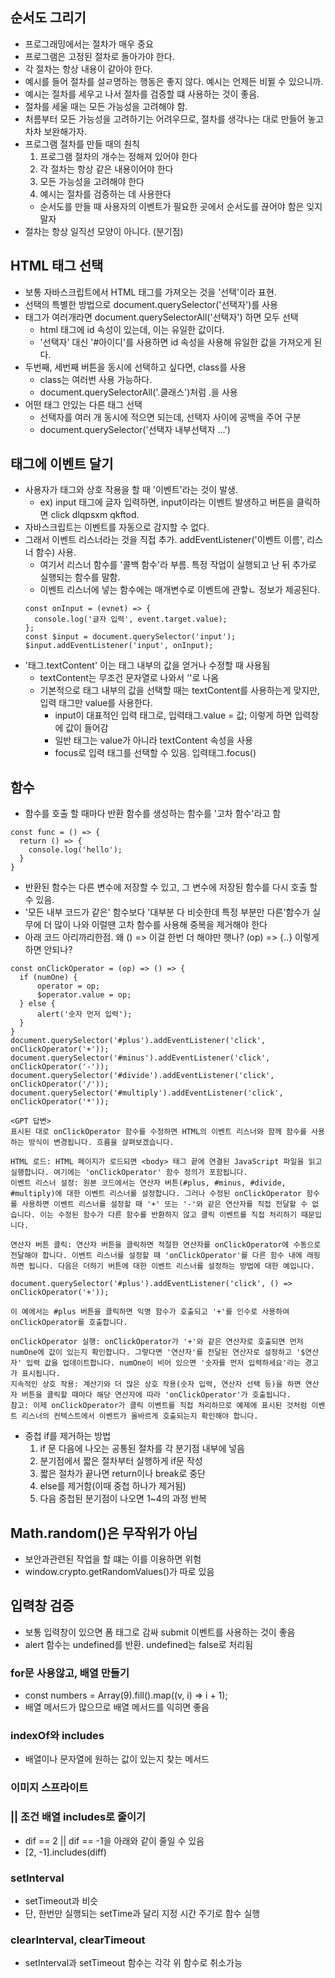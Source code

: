 ## 순서도 그리기
- 프로그래밍에서는 절차가 매우 중요
- 프로그램은 고정된 절차로 돌아가야 한다.
- 각 절차는 항상 내용이 같아야 한다. 
- 예시를 들어 절차를 설ㄹ명하는 행동은 좋지 않다. 예시는 언제든 비뀔 수 있으니까.
- 예시는 절차를 세우고 나서 절차를 검증할 떄 사용하는 것이 좋음. 
- 절차를 세울 때는 모든 가능성을 고려해야 함. 
- 처름부터 모든 가능성을 고려하기는 어려우므로, 절차를 생각나는 대로 만들어 놓고 차차 보완해가자. 
- 프로그램 절차를 만들 때의 춴칙
  1. 프로그램 절차의 개수는 정해져 있어야 한다
  2. 각 절차는 항상 같은 내용이어야 한다
  3. 모든 가능성을 고려해야 한다
  4. 예시는 절차를 검증하는 데 사용한다
  - 순서도를 만들 때 사용자의 이벤트가 필요한 곳에서 순서도를 끊어야 함은 잊지말자
- 절차는 항상 일직선 모양이 아니다. (분기점)

## HTML 태그 선택
- 보통 자바스크립트에서 HTML 태그를 가져오는 것을 '선택'이라 표현. 
- 선택의 특별한 방법으로 document.querySelector('선택자')를 사용
- 태그가 여러개라면 document.querySelectorAll('선택자') 하면 모두 선택
  - html 태그에 id 속성이 있는데, 이는 유일한 값이다. 
  - '선택자' 대신 '#아이디'를 사용하면 id 속성을 사용해 유일한 값을 가져오게 된다. 
- 두번째, 세번째 버튼을 동시에 선택하고 싶다면, class를 사용
  - class는 여러번 사용 가능하다. 
  - document.querySelectorAll('.클래스')처럼 .을 사용
- 어떤 태그 안있는 다른 태그 선택
  - 선택자를 여러 개 동시에 적으면 되는데, 선택자 사이에 공백을 주어 구분
  - document.querySelector('선택자 내부선택자 ...')

## 태그에 이벤트 달기
- 사용자가 태그와 상호 작용을 할 때 '이벤트'라는 것이 발생. 
  - ex) input 태그에 글자 입력하면, input이라는 이벤트 발생하고 버튼을 클릭하면 click dlqpsxm qkftod.
- 자바스크립트는 이벤트를 자동으로 감지할 수 없다. 
- 그래서 이벤트 리스너라는 것을 직접 추가. addEventListener('이벤트 이름', 리스너 함수) 사용.
  - 여기서 리스너 함수를 '콜백 함수'라 부름. 특정 작업이 실행되고 난 뒤 추가로 실행되는 함수를 말함. 
  - 이벤트 리스너에 넣는 함수에는 매개변수로 이벤트에 관핳ㄴ 정보가 제공된다. 
  ```
  const onInput = (evnet) => {
    console.log('글자 입력', event.target.value);
  };
  const $input = document.querySelector('input');
  $input.addEventListener('input', onInput);
  ```
- '태그.textContent' 이는 태그 내부의 값을 얻거나 수정할 때 사용됨
  - textContent는 무조건 문자열로 나와서 ''로 나옴
  - 기본적으로 태그 내부의 값을 선택할 때는 textContent를 사용하는게 맞지만, 입력 태그만 value를 사용한다. 
    - input이 대표적인 입력 태그로, 입력태그.value = 값; 이렇게 하면 입력창에 값이 들어감
    - 일반 태그는 value가 아니라 textContent 속성을 사용
    - focus로 입력 태그를 선택할 수 있음. 입력태그.focus()

## 함수
- 함수를 호출 할 때마다 반환 함수를 생성하는 함수를 '고차 함수'라고 함
```
const func = () => {
  return () => {
    console.log('hello');
  }
}
```
  - 반환된 함수는 다른 변수에 저장할 수 있고, 그 변수에 저장된 함수를 다시 호출 할 수 있음.
- '모든 내부 코드가 같은' 함수보다 '대부분 다 비슷한데 특정 부분만 다른'함수가 실무에 더 많이 나와 이럴땐 고차 함수를 사용해 중복을 제거해야 한다
- 아래 코드 아리까리한점. 왜 () => 이걸 한번 더 해야만 햇나? (op) => {..} 이렇게 하면 안되나?
```
const onClickOperator = (op) => () => {
  if (numOne) {
      operator = op;
      $operator.value = op;
  } else {
      alert('숫자 먼저 입력');
  }
}
document.querySelector('#plus').addEventListener('click', onClickOperator('+'));
document.querySelector('#minus').addEventListener('click', onClickOperator('-'));
document.querySelector('#divide').addEventListener('click', onClickOperator('/'));
document.querySelector('#multiply').addEventListener('click', onClickOperator('*'));
```
```
<GPT 답변>
표시된 대로 onClickOperator 함수를 수정하면 HTML의 이벤트 리스너와 함께 함수를 사용하는 방식이 변경됩니다. 흐름을 살펴보겠습니다.

HTML 로드: HTML 페이지가 로드되면 <body> 태그 끝에 연결된 JavaScript 파일을 읽고 실행합니다. 여기에는 'onClickOperator' 함수 정의가 포함됩니다.
이벤트 리스너 설정: 원본 코드에서는 연산자 버튼(#plus, #minus, #divide, #multiply)에 대한 이벤트 리스너를 설정합니다. 그러나 수정된 ​​onClickOperator 함수를 사용하면 이벤트 리스너를 설정할 때 '+' 또는 '-'와 같은 연산자를 직접 전달할 수 없습니다. 이는 수정된 함수가 다른 함수를 반환하지 않고 클릭 이벤트를 직접 처리하기 때문입니다.

연산자 버튼 클릭: 연산자 버튼을 클릭하면 적절한 연산자를 onClickOperator에 수동으로 전달해야 합니다. 이벤트 리스너를 설정할 때 'onClickOperator'를 다른 함수 내에 래핑하면 됩니다. 다음은 더하기 버튼에 대한 이벤트 리스너를 설정하는 방법에 대한 예입니다.

document.querySelector('#plus').addEventListener('click', () => onClickOperator('+'));

이 예에서는 #plus 버튼을 클릭하면 익명 함수가 호출되고 '+'를 인수로 사용하여 onClickOperator를 호출합니다.

onClickOperator 실행: onClickOperator가 '+'와 같은 연산자로 호출되면 먼저 numOne에 값이 있는지 확인합니다. 그렇다면 '연산자'를 전달된 연산자로 설정하고 '$연산자' 입력 값을 업데이트합니다. numOne이 비어 있으면 '숫자를 먼저 입력하세요'라는 경고가 표시됩니다.
지속적인 상호 작용: 계산기와 더 많은 상호 작용(숫자 입력, 연산자 선택 등)을 하면 연산자 버튼을 클릭할 때마다 해당 연산자에 따라 'onClickOperator'가 호출됩니다.
참고: 이제 onClickOperator가 클릭 이벤트를 직접 처리하므로 예제에 표시된 것처럼 이벤트 리스너의 컨텍스트에서 이벤트가 올바르게 호출되는지 확인해야 합니다.
```

- 중첩 if를 제거하는 방법
  1. if 문 다음에 나오는 공통된 절차를 각 분기점 내부에 넣음
  2. 분기점에서 짧은 절차부터 실행하게 if문 작성
  3. 짧은 절차가 끝나면 return이나 break로 중단
  4. else를 제거함(이때 중첩 하나가 제거됨)
  5. 다음 중첩된 분기점이 나오면 1~4의 과정 반복

## Math.random()은 무작위가 아님
- 보안과관련된 작업을 할 떄는 이를 이용하면 위험
- window.crypto.getRandomValues()가 따로 있음

## 입력창 검증
- 보통 입력창이 있으면 폼 태그로 감싸 submit 이벤트를 사용하는 것이 좋음
- alert 함수는 undefined를 반환. undefined는 false로 처리됨

### for문 사용않고, 배열 만들기
- const numbers = Array(9).fill().map((v, i) => i + 1); 
- 배열 메서드가 많으므로 배열 메서드를 익히면 좋음

### indexOf와 includes
- 배열이나 문자열에 원하는 값이 있는지 찾는 메서드

### 이미지 스프라이트

### || 조건 배열 includes로 줄이기
- dif == 2 || dif == -1을 아래와 같이 줄일 수 있음
- [2, -1].includes(diff)

### setInterval
- setTimeout과 비슷
- 단, 한번만 실행되는 setTime과 달리 지정 시간 주기로 함수 실행

### clearInterval, clearTimeout
- setInterval과 setTimeout 함수는 각각 위 함수로 취소가능